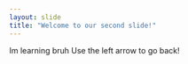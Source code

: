 ```yaml
---
layout: slide
title: "Welcome to our second slide!"
---
```

Im learning bruh
Use the left arrow to go back!
